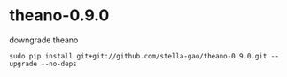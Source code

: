# theano-0.9.0

downgrade theano 

```shell
sudo pip install git+git://github.com/stella-gao/theano-0.9.0.git --upgrade --no-deps
```
